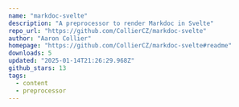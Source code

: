 ```yaml
---
name: "markdoc-svelte"
description: "A preprocessor to render Markdoc in Svelte"
repo_url: "https://github.com/CollierCZ/markdoc-svelte"
author: "Aaron Collier"
homepage: "https://github.com/CollierCZ/markdoc-svelte#readme"
downloads: 5
updated: "2025-01-14T21:26:29.968Z"
github_stars: 13
tags: 
  - content
  - preprocessor
---
```

